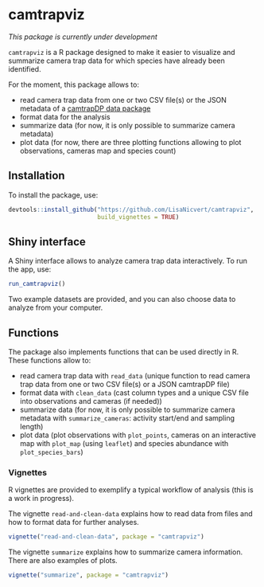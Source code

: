 # camtrapviz

*This package is currently under development*

`camtrapviz` is a R package designed to make it easier to visualize and summarize camera trap data for which species have already been identified.

For the moment, this package allows to:

-   read camera trap data from one or two CSV file(s) or the JSON metadata of a [camtrapDP data package](https://tdwg.github.io/camtrap-dp/)
-   format data for the analysis
-   summarize data (for now, it is only possible to summarize camera metadata)
-   plot data (for now, there are three plotting functions allowing to plot observations, cameras map and species count)

## Installation

To install the package, use:

``` r
devtools::install_github("https://github.com/LisaNicvert/camtrapviz", 
                         build_vignettes = TRUE)
```

## Shiny interface

A Shiny interface allows to analyze camera trap data interactively. To run the app, use:

``` r
run_camtrapviz()
```

Two example datasets are provided, and you can also choose data to analyze from your computer.

## Functions

The package also implements functions that can be used directly in R. These functions allow to:

-   read camera trap data with `read_data` (unique function to read camera trap data from one or two CSV file(s) or a JSON camtrapDP file)
-   format data with `clean_data` (cast column types and a unique CSV file into observations and cameras (if needed))
-   summarize data (for now, it is only possible to summarize camera metadata with `summarize_cameras`: activity start/end and sampling length)
-   plot data (plot observations with `plot_points`, cameras on an interactive map with `plot_map` (using `leaflet`) and species abundance with `plot_species_bars`)

### Vignettes

R vignettes are provided to exemplify a typical workflow of analysis (this is a work in progress).

The vignette `read-and-clean-data` explains how to read data from files and how to format data for further analyses.

``` r
vignette("read-and-clean-data", package = "camtrapviz")
```

The vignette `summarize` explains how to summarize camera information. There are also examples of plots.

``` r
vignette("summarize", package = "camtrapviz")
```
